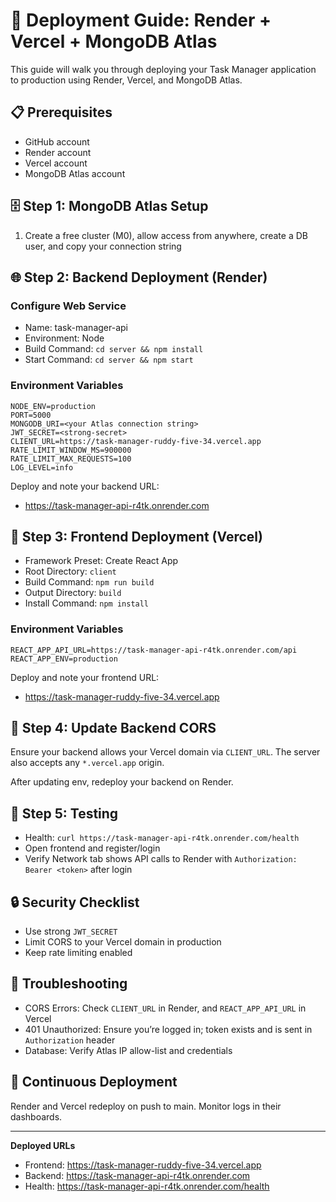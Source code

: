# 🚀 Deployment Guide: Render + Vercel + MongoDB Atlas

This guide will walk you through deploying your Task Manager application to production using Render, Vercel, and MongoDB Atlas.

## 📋 Prerequisites

- GitHub account
- Render account
- Vercel account
- MongoDB Atlas account

## 🗄️ Step 1: MongoDB Atlas Setup

1) Create a free cluster (M0), allow access from anywhere, create a DB user, and copy your connection string

## 🌐 Step 2: Backend Deployment (Render)

### Configure Web Service

- Name: task-manager-api
- Environment: Node
- Build Command: `cd server && npm install`
- Start Command: `cd server && npm start`

### Environment Variables
```
NODE_ENV=production
PORT=5000
MONGODB_URI=<your Atlas connection string>
JWT_SECRET=<strong-secret>
CLIENT_URL=https://task-manager-ruddy-five-34.vercel.app
RATE_LIMIT_WINDOW_MS=900000
RATE_LIMIT_MAX_REQUESTS=100
LOG_LEVEL=info
```

Deploy and note your backend URL:
- https://task-manager-api-r4tk.onrender.com

## 🎨 Step 3: Frontend Deployment (Vercel)

- Framework Preset: Create React App
- Root Directory: `client`
- Build Command: `npm run build`
- Output Directory: `build`
- Install Command: `npm install`

### Environment Variables
```
REACT_APP_API_URL=https://task-manager-api-r4tk.onrender.com/api
REACT_APP_ENV=production
```

Deploy and note your frontend URL:
- https://task-manager-ruddy-five-34.vercel.app

## 🔧 Step 4: Update Backend CORS

Ensure your backend allows your Vercel domain via `CLIENT_URL`. The server also accepts any `*.vercel.app` origin.

After updating env, redeploy your backend on Render.

## 🧪 Step 5: Testing

- Health: `curl https://task-manager-api-r4tk.onrender.com/health`
- Open frontend and register/login
- Verify Network tab shows API calls to Render with `Authorization: Bearer <token>` after login

## 🔒 Security Checklist

- Use strong `JWT_SECRET`
- Limit CORS to your Vercel domain in production
- Keep rate limiting enabled

## 🚨 Troubleshooting

- CORS Errors: Check `CLIENT_URL` in Render, and `REACT_APP_API_URL` in Vercel
- 401 Unauthorized: Ensure you’re logged in; token exists and is sent in `Authorization` header
- Database: Verify Atlas IP allow-list and credentials

## 🔄 Continuous Deployment

Render and Vercel redeploy on push to main. Monitor logs in their dashboards.

---

**Deployed URLs**
- Frontend: https://task-manager-ruddy-five-34.vercel.app
- Backend: https://task-manager-api-r4tk.onrender.com
- Health: https://task-manager-api-r4tk.onrender.com/health 